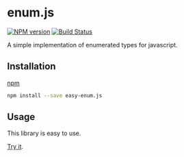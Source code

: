 # enum.js

[![NPM version](https://img.shields.io/npm/v/easy-enum.js.svg)](https://www.npmjs.com/package/easy-enum.js)
[![Build Status](https://travis-ci.org/zhouhua-js/enum.js.svg?branch=master)](https://travis-ci.org/zhouhua-js/enum.js)

A simple implementation of enumerated types for javascript.

## Installation

[npm](https://docs.npmjs.com/cli/install)

```bash
npm install --save easy-enum.js
```

## Usage

This library is easy to use.

[Try it](https://runkit.com/npm/easy-enum.js).
